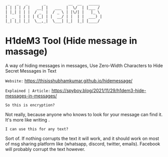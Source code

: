 ```
 _   _   _       _          __  __   _____ 
| | | | / |   __| |   ___  |  \/  | |___ / 
| |_| | | |  / _` |  / _ \ | |\/| |   |_ \ 
|  _  | | | | (_| | |  __/ | |  | |  ___) |
|_| |_| |_|  \__,_|  \___| |_|  |_| |____/ 
```
# H1deM3 Tool (Hide message in massage)

A way of hiding messages in messages, Use Zero-Width Characters to Hide Secret Messages in Text

`Website:` https://thisisshubhamkumar.github.io/hidemessage/

`Explained | Article:` https://spyboy.blog/2021/11/29/h1dem3-hide-messages-in-messages/

`So this is encryption?`

Not really, because anyone who knows to look for your message can find it. It's more like writing <!-- hidden comments -->.

`I can use this for any text?`

Sort of. If nothing corrupts the text it will work, and it should work on most of msg sharing platform like (whatsapp, discord, twitter, emails). Facebook will probably corrupt the text however.
